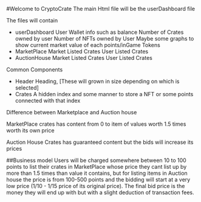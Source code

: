 #Welcome to CryptoCrate
The main Html file will be the userDashboard file

The files will contain
- userDashboard
    User Wallet info such as balance
    Number of Crates owned by user
    Number of NFTs owned by User
    Maybe some graphs to show current market value of each points/inGame Tokens
- MarketPlace
    Market Listed Crates
    User Listed Crates
- AuctionHouse
    Market Listed Crates
    User Listed Crates

Common Components
- Header
    Heading, <UserDashBoard> <MarketPlace> <AuctionHouse> [These will grown in size depending on which is selected]
- Crates
    A hidden index and some manner to store a NFT or some points connected with that index



Difference between Marketplace and Auction house

MarketPlace crates has content from 0 to item of values worth 1.5 times worth its own price

Auction House Crates has guaranteed content but the bids will increase its prices


##Business model
Users will be charged somewhere between 10 to 100 points to list their crates in MarketPlace whose price they cant list up by more than 1.5 times than value it contains, but for listing items in Auction house the price is from 100-500 points and the bidding will start at a very low price (1/10 - 1/15 price of its original price). The final bid price is the money they will end up with but with a slight deduction of transaction fees.